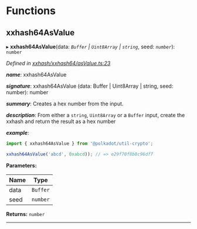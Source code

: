 

# Functions

<a id="xxhash64asvalue"></a>

##  xxhash64AsValue

▸ **xxhash64AsValue**(data: *`Buffer` | `Uint8Array` | `string`*, seed: *`number`*): `number`

*Defined in [xxhash/xxhash64/asValue.ts:23](https://github.com/polkadot-js/common/blob/89030f4/packages/util-crypto/src/xxhash/xxhash64/asValue.ts#L23)*

*__name__*: xxhash64AsValue

*__signature__*: xxhash64AsValue (data: Buffer | Uint8Array | string, seed: number): number

*__summary__*: Creates a hex number from the input.

*__description__*: From either a `string`, `Uint8Array` or a `Buffer` input, create the xxhash and return the result as a hex number

*__example__*:   

```javascript
import { xxhash64AsValue } from '@polkadot/util-crypto';

xxhash64AsValue('abcd', 0xabcd)); // => e29f70f8b8c96df7
```

**Parameters:**

| Name | Type |
| ------ | ------ |
| data | `Buffer` | `Uint8Array` | `string` |
| seed | `number` |

**Returns:** `number`

___

